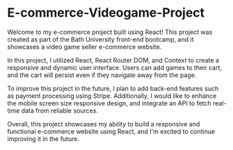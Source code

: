 # E-commerce-Videogame-Project

Welcome to my e-commerce project built using React! This project was created as part of the Bath University front-end bootcamp, and it showcases a video game seller e-commerce website.

In this project, I utilized React, React Router DOM, and Context to create a responsive and dynamic user interface. Users can add games to their cart, and the cart will persist even if they navigate away from the page.

To improve this project in the future, I plan to add back-end features such as payment processing using Stripe. Additionally, I would like to enhance the mobile screen size responsive design, and integrate an API to fetch real-time data from reliable sources.

Overall, this project showcases my ability to build a responsive and functional e-commerce website using React, and I'm excited to continue improving it in the future.
